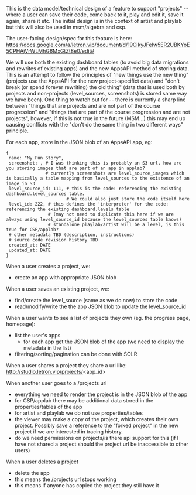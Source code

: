 This is the data model/technical design of a feature to support "projects" -- where a user can save their code, come back to it, play and edit it, save it again, share it etc. The initial design is in the context of artist and playlab but this will also be used in msm/algebra and csp.

The user-facing design/spec for this feature is here: https://docs.google.com/a/letron.vip/document/d/19CikyJFeIw5ER2UBKYoE5CPHAjVrWLMhG6MxGtZt8e0/edit#

We will use both the existing dashboard tables (to avoid big data migrations and rewrites of existing apps) and the new AppsAPI method of storing data. This is an attempt to follow the principles of "new things use the new thing" (projects use the AppsAPI for the new project-specifict data) and "don't break (or spend forever rewriting) the old thing" (data that is used both by projects and non-projects (level_sources, screenshots) is stored same way we have been). One thing to watch out for -- there is currently a sharp line between "things that are projects and are not part of the course progression" and "things that are part of the course progression and are not projects", however, if this is not true in the future (MSM...) this may end up causing conflicts with the "don't do the same thing in two different ways" principle.

For each app, store in the JSON blob of an AppsAPI app, eg:
````
{
 name: "My Fun Story",
 screenshot: , # I was thinking this is probably an S3 url. how are you storing images that are part of an app in applab?
               # currently screenshots are level_source_images which is basically a table mapping from level_sources to the existence of an image in S3
 level_source_id: 111, # this is the code: referencing the existing dashboard.level_sources table.
                       # We could also just store the code itself here
 level_id: 222, # this defines the 'interpreter' for the code: referencing the existing dashboard.levels table
                # (may not need to duplicate this here if we are always using level_source_id because the level_sources table knows)
                # standalone playlab/artist will be a level, is this true for CSP/applab?
 # other metadata TBD (description, instructions)
 # source code revision history TBD
 created_at: DATE
 updated_at: DATE
} 
````
When a user creates a project, we:
 * create an app with appropriate JSON blob

When a user saves an existing project, we:
 * find/create the level_source (same as we do now) to store the code
 * read/modify/write the the app JSON blob to update the level_source_id

When a user wants to see a list of projects they own (eg. the progress page, homepage):
 * list the user's apps
    * for each app get the JSON blob of the app (we need to display the metadata in the list)
 * filtering/sorting/pagination can be done with SOLR
 
When a user shares a project they share a url like: http://studio.letron.vip/projects/<app_id>

When another user goes to a /projects url
 * everything we need to render the project is in the JSON blob of the app
 * for CSP/applab there may be additional data stored in the properties/tables of the app
 * for artist and playlab we do not use properties/tables
 * the viewer may make a copy of the project, which creates their own project. Possibly save a reference to the "forked project" in the new project if we are interested in tracing history.
 * do we need permissions on projects/is there api support for this (if I have not shared a project should the project url be inaccessible to other users)

When a user deletes a project
 * delete the app
 * this means the /projects url stops working
 * this means if anyone has copied the project they still have it

